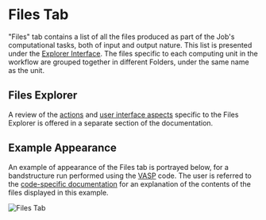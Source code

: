 # Files Tab

"Files" tab contains a list of all the files produced as part of the Job's computational tasks, both of input and output nature. This list is presented under the [Explorer Interface](../../entities-general/ui/explorer.md). The files specific to each computing unit in the workflow are grouped together in different Folders, under the same name as the unit.

## Files Explorer

A review of the [actions](../../data-in-objectstorage/actions/overview.md) and [user interface aspects](../../data-in-objectstorage/ui/explorer.md) specific to the Files Explorer is offered in a separate section of the documentation.

## Example Appearance

An example of appearance of the Files tab is portrayed below, for a bandstructure run performed using the [VASP](../../software/modeling/vasp.md) code. The user is referred to the [code-specific documentation](../../software/modeling/vasp.md) for an explanation of the contents of the files displayed in this example.

![Files Tab](../../images/files-tab.png "Files Tab")
